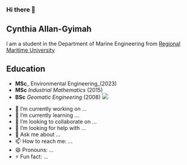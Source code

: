 ### Hi there 👋
## Cynthia Allan-Gyimah
l am a student in the Department of Marine Engineering from [Regional Maritime University](https://rmu.edu.gh/)

## Education
* **MSc**_ Environmental Engineering_(2023)
* **MSc** _Industrial Mathematics_ (2015)
* **BSc** _Geomatic Engineering_ (2008)
![](https://imgur.com/9f0iXob.png)
<!--
**gimah/gimah** is a ✨ _special_ ✨ repository because its `README.md` (this file) appears on your GitHub profile.

Here are some ideas to get you started:

- 🔭 I’m currently working on ...
- 🌱 I’m currently learning ...
- 👯 I’m looking to collaborate on ...
- 🤔 I’m looking for help with ...
- 💬 Ask me about ...
- 📫 How to reach me: ...
- 😄 Pronouns: ...
- ⚡ Fun fact: ...
-->

- 🔭 I’m currently working on ...
- 🌱 I’m currently learning ...
- 👯 I’m looking to collaborate on ...
- 🤔 I’m looking for help with ...
- 💬 Ask me about ...
- 📫 How to reach me: ...
- 😄 Pronouns: ...
- ⚡ Fun fact: ...
